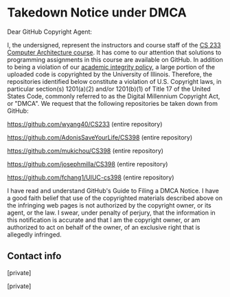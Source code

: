 Takedown Notice under DMCA
==========================

Dear GitHub Copyright Agent:

I, the undersigned, represent the instructors and course staff of the [CS
233 Computer Architecture course](
https://wiki.cites.illinois.edu/wiki/display/cs233sp15/Info?src=contextnavchildmode).
It has come to our attention that solutions to programming assignments in
this course are available on GitHub. In addition to being a violation of
our [academic integrity policy](
http://cs.illinois.edu/current-students/undergraduates/policies-and-procedures-0/honor-code-and-academic-integrity),
a large portion of the uploaded code is copyrighted by the University of
Illinois. Therefore, the repositories identified below constitute a
violation of U.S. Copyright laws, in particular section(s) 1201(a)(2)
and/or 1201(b)(1) of Title 17 of the United States Code, commonly referred
to as the Digital Millennium Copyright Act, or "DMCA". We request that the
following repositories be taken down from GitHub:

https://github.com/wyang40/CS233 (entire repository)

https://github.com/AdonisSaveYourLife/CS398 (entire repository)

https://github.com/mukichou/CS398 (entire repository)

https://github.com/josephmilla/CS398 (entire repository)

https://github.com/fchang1/UIUC-cs398 (entire repository)

I have read and understand GitHub's Guide to Filing a DMCA Notice. I have a
good faith belief that use of the copyrighted materials described above on
the infringing web pages is not authorized by the copyright owner, or its
agent, or the law. I swear, under penalty of perjury, that the information
in this notification is accurate and that I am the copyright owner, or am
authorized to act on behalf of the owner, of an exclusive right that is
allegedly infringed.

Contact info
------------

[private]

[private]
